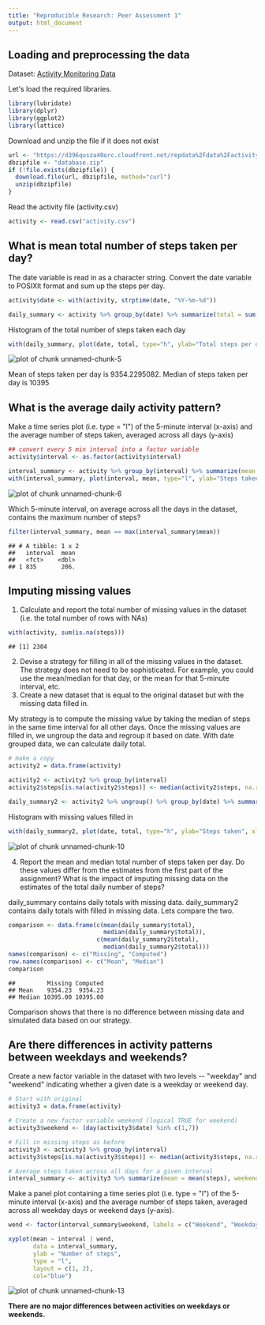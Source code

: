 ```yaml
---
title: "Reproducible Research: Peer Assessment 1"
output: html_document
---
```




## Loading and preprocessing the data

Dataset: [Activity Monitoring Data][1]  

[1]: https://d396qusza40orc.cloudfront.net/repdata%2Fdata%2Factivity.zip

Let's load the required libraries.  

```r
library(lubridate)
library(dplyr)
library(ggplot2)
library(lattice)
```

Download and unzip the file if it does not exist  

```r
url <- "https://d396qusza40orc.cloudfront.net/repdata%2Fdata%2Factivity.zip"
dbzipfile <- "database.zip"
if (!file.exists(dbzipfile)) {
  download.file(url, dbzipfile, method="curl")
  unzip(dbzipfile)
}
```

Read the activity file (activity.csv)  

```r
activity <- read.csv("activity.csv")
```

## What is mean total number of steps taken per day?
The date variable is read in as a character string. Convert the date variable to POSIXlt format and sum up the steps per day.


```r
activity$date <- with(activity, strptime(date, "%Y-%m-%d"))

daily_summary <- activity %>% group_by(date) %>% summarize(total = sum(steps, na.rm = TRUE))
```

Histogram of the total number of steps taken each day

```r
with(daily_summary, plot(date, total, type="h", ylab="Total steps per day", xlab="", lwd=4))
```

![plot of chunk unnamed-chunk-5](figure/unnamed-chunk-5-1.png)

Mean of steps taken per day is 9354.2295082. Median of steps taken per day is 10395

## What is the average daily activity pattern?
Make a time series plot (i.e. type = "l") of the 5-minute interval (x-axis) and the average number of steps taken, averaged across all days (y-axis)

```r
## convert every 5 min interval into a factor variable
activity$interval <- as.factor(activity$interval)

interval_summary <- activity %>% group_by(interval) %>% summarize(mean = mean(steps, na.rm=TRUE))
with(interval_summary, plot(interval, mean, type="l", ylab="Steps taken", xlab="", lwd=4))
```

![plot of chunk unnamed-chunk-6](figure/unnamed-chunk-6-1.png)

Which 5-minute interval, on average across all the days in the dataset, contains the maximum number of steps?

```r
filter(interval_summary, mean == max(interval_summary$mean))
```

```
## # A tibble: 1 x 2
##   interval  mean
##   <fct>    <dbl>
## 1 835       206.
```




## Imputing missing values
1. Calculate and report the total number of missing values in the dataset (i.e. the total number of rows with NAs)

```r
with(activity, sum(is.na(steps)))
```

```
## [1] 2304
```

2. Devise a strategy for filling in all of the missing values in the dataset. The strategy does not need to be sophisticated. For example, you could use the mean/median for that day, or the mean for that 5-minute interval, etc.
3. Create a new dataset that is equal to the original dataset but with the missing data filled in.

My strategy is to compute the missing value by taking the median of steps in the same time interval for all other days. Once the missing values are filled in, we ungroup the data and regroup it based on date. With date grouped data, we can calculate daily total.


```r
# make a copy
activity2 = data.frame(activity)

activity2 <- activity2 %>% group_by(interval)
activity2$steps[is.na(activity2$steps)] <- median(activity2$steps, na.rm=TRUE)

daily_summary2 <- activity2 %>% ungroup() %>% group_by(date) %>% summarize(total = sum(steps, na.rm = TRUE))
```

Histogram with missing values filled in

```r
with(daily_summary2, plot(date, total, type="h", ylab="Steps taken", xlab="", lwd=4))
```

![plot of chunk unnamed-chunk-10](figure/unnamed-chunk-10-1.png)

4. Report the mean and median total number of steps taken per day. Do these values differ from the estimates from the first part of the assignment? What is the impact of imputing missing data on the estimates of the total daily number of steps?

daily_summary contains daily totals with missing data. daily_summary2 contains daily totals with filled in missing data. Lets compare the two.


```r
comparison <- data.frame(c(mean(daily_summary$total), 
                           median(daily_summary$total)), 
                         c(mean(daily_summary2$total), 
                           median(daily_summary2$total)))
names(comparison) <- c("Missing", "Computed")
row.names(comparison) <- c("Mean", "Median")
comparison
```

```
##         Missing Computed
## Mean    9354.23  9354.23
## Median 10395.00 10395.00
```

Comparison shows that there is no difference between missing data and simulated data based on our strategy.


## Are there differences in activity patterns between weekdays and weekends?
Create a new factor variable in the dataset with two levels -- "weekday" and "weekend" indicating whether a given date is a weekday or weekend day.

```r
# Start with original
activity3 = data.frame(activity)

# Create a new factor variable weekend (logical TRUE for weekend)
activity3$weekend <- (day(activity3$date) %in% c(1,7))

# Fill in missing steps as before
activity3 <- activity3 %>% group_by(interval)
activity3$steps[is.na(activity3$steps)] <- median(activity3$steps, na.rm=TRUE)

# Average steps taken across all days for a given interval
interval_summary <- activity3 %>% summarize(mean = mean(steps), weekend = weekend)
```



Make a panel plot containing a time series plot (i.e. type = "l") of the 5-minute interval (x-axis) and the average number of steps taken, averaged across all weekday days or weekend days (y-axis).  


```r
wend <- factor(interval_summary$weekend, labels = c("Weekend", "Weekday"))

xyplot(mean ~ interval | wend,
       data = interval_summary,
       ylab = "Number of steps",
       type = "l",
       layout = c(1, 2),
       col="blue")
```

![plot of chunk unnamed-chunk-13](figure/unnamed-chunk-13-1.png)

  
**There are no major differences between activities on weekdays or weekends.**
